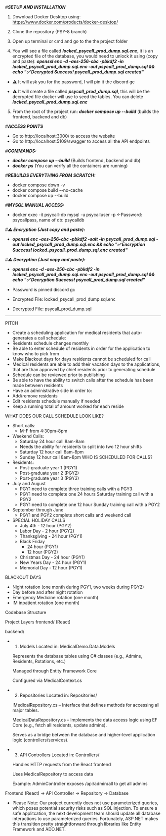 #***SETUP AND INSTALLATION***

1. Download Docker Desktop using: https://www.docker.com/products/docker-desktop/
2. Clone the repository (PSY-8 branch)
3. Open up terminal or cmd and go to the the project folder 


4. You will see a file called ***locked_psycall_prod_dump.sql.enc***, it is an encrypted file of the database, you would need to unlock it using (copy and paste): ***openssl enc -d -aes-256-cbc -pbkdf2 -in locked_psycall_prod_dump.sql.enc -out psycall_prod_dump.sql && echo "✅ Decrypted Success! psycall_prod_dump.sql created"***
  
- ⚠️ It will ask you for the password, I will pin it the discord gc
  
- ⚠️ It will create a file called ***psycall_prod_dump.sql***, this will be the decrypted file docker will use to seed the tables. You can delete ***locked_psycall_prod_dump.sql.enc***


5. From the root of the project run: ***docker compose up --build***		(builds the frontend, backend and db)


#***ACCESS POINTS***
- Go to http://localhost:3000/ to access the website
- Go to http://localhost:5109/swagger to access all the API endpoints




#***COMMANDS:***
- ***docker compose up --build*** (Builds frontend, backend and db)
- ***docker ps***  (You can verify all the containers are running)




#***REBUILDS EVERYTHING FROM SCRATCH:***
- docker compose down -v
- docker compose build --no-cache
- docker compose up --build


#***MYSQL MANUAL ACCESS:***
- docker exec -it psycall-db mysql -u psycalluser -p     <-Password: psycallpass, name of db: psycalldb



#***⚠️ Encryption (Just copy and paste):***
- ***openssl enc -aes-256-cbc -pbkdf2 -salt -in psycall_prod_dump.sql -out locked_psycall_prod_dump.sql.enc && echo "✅ Encryption Success! locked_psycall_prod_dump.sql.enc created"***



#***⚠️ Decryption (Just copy and paste):***
- ***openssl enc -d -aes-256-cbc -pbkdf2 -in locked_psycall_prod_dump.sql.enc -out psycall_prod_dump.sql && echo "✅ Decryption Success! psycall_prod_dump.sql created"***

- Password is pinned discord gc

- Encrypted File: locked_psycall_prod_dump.sql.enc
- Decrypted File: psycall_prod_dump.sql

-------------------------------------------------------------------------------------------------------



PITCH
* Create a scheduling application for medical residents that auto-generates a call schedule:
* Residents schedule changes monthly
* Be able to enter schedule of residents in order for the application to know who to pick from
* Make Blackout days for days residents cannot be scheduled for call
* Medical residents are able to add their vacation days to the applications, that are than approved by chief residents prior to generating schedule
* Schedule can be reviewed prior to publishing
* Be able to have the ability to switch calls after the schedule has been made between residents
* Have an administrative side in order to:
* Add/remove residents
* Edit residents schedule manually if needed
* Keep a running total of amount worked for each reside

WHAT DOES OUR CALL SCHEDULE LOOK LIKE?
* Short calls:
  - M-F from 4:30pm-8pm
* Weekend Calls:
  - Saturday 24 hour call 8am-8am
  - Needs the ability for residents to split into two 12 hour shifts
  - Saturday 12 hour call 8am-8pm
  - Sunday 12 hour call 8am-8pm
WHO IS SCHEDULED FOR CALLS?
* Residents:
  - Post-graduate year 1 (PGY1)
  - Post-graduate year 2 (PGY2)
  - Post-graduate year 3 (PGY3)
* July and August
  - PGY1 need to complete three training calls with a PGY3
  - PGY1 need to complete one 24 hours Saturday training call with a PGY2
  - PGY1 need to complete one 12 hour Sunday training call with a PGY2
* September through June
  - PGY1 and PGY2 complete short calls and weekend call
* SPECIAL HOLIDAY CALLS
  - July 4th - 12 hour (PGY2)
  - Labor Day - 2 hour (PGY2)
  - Thanksgiving - 24 hour (PGY1)
  - Black Friday
      - 24 hour (PGY1)
      - 12 hour (PGY2)
  - Christmas Day - 24 hour (PGY1)
  - New Years Day - 24 hour (PGY1)
  - Memorial Day - 12 hour (PGY1)

BLACKOUT DAYS
* Night rotation (one month during PGY1, two weeks during PGY2)
* Day before and after night rotation
* Emergency Medicine rotation (one month)
* IM inpatient rotation (one month)

Codebase Structure

Project Layers
  frontend/
    (React)


  backend/
* 1. Models
    Located in: MedicalDemo.Data.Models

    Represents the database tables using C# classes (e.g., Admins, Residents, Rotations, etc.)

    Managed through Entity Framework Core

    Configured via MedicalContext.cs

* 2. Repositories
    Located in: Repositories/

    IMedicalRepository.cs – Interface that defines methods for accessing all major tables.

    MedicalDataRepository.cs – Implements the data access logic using EF Core (e.g., fetch all residents, update admins).

    Serves as a bridge between the database and higher-level application logic (controllers/services).

* 3. API Controllers
    Located in: Controllers/

    Handles HTTP requests from the React frontend

    Uses MedicalRepository to access data

    Example: AdminController exposes /api/admin/all to get all admins


Frontend (React) → API Controller → Repository → Database


* Please Note:
    Our project currently does not use parameterized queries, which poses potential security risks such as SQL injection. To ensure a safe applitcation, the next development team should update all database interactions to use parameterized queries. Fortunately, ASP.NET makes this transition pretty straightforward through libraries like Entity Framework and ADO.NET.
